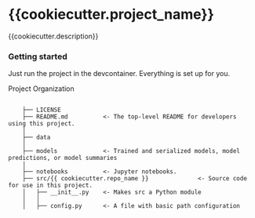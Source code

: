 {{cookiecutter.project_name}}
==============================

{{cookiecutter.description}}

### Getting started
Just run the project in the devcontainer. Everything is set up for you.

Project Organization
```

    ├── LICENSE
    ├── README.md          <- The top-level README for developers using this project.
    │
    ├── data
    │
    ├── models             <- Trained and serialized models, model predictions, or model summaries
    │
    ├── notebooks          <- Jupyter notebooks.
    ├── src/{{ cookiecutter.repo_name }}              <- Source code for use in this project.
    │   ├── __init__.py    <- Makes src a Python module
    │   │
    │   ├── config.py      <- A file with basic path configuration

```

